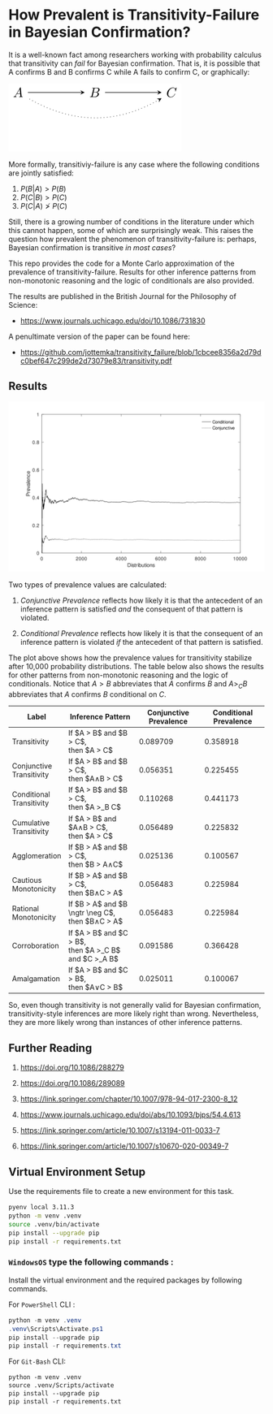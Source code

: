# How Prevalent is Transitivity-Failure in Bayesian Confirmation?

It is a well-known fact among researchers working with probability calculus that transitivity can *fail* for Bayesian confirmation. That is, it is possible that A confirms B and B confirms C while A fails to confirm C, or graphically: 

![alt text](chain.svg)

More formally, transitiviy-failure is any case where the following conditions are jointly satisfied:

1. $P(B|A)>P(B)$
1. $P(C|B)>P(C)$
1. $P(C|A)\ngtr P(C)$

Still, there is a growing number of conditions in the literature
under which this cannot happen, some of which are surprisingly weak. This raises the question how prevalent the phenomenon of transitivity-failure is: perhaps, Bayesian confirmation is transitive *in most cases*?

This repo provides the code for a Monte Carlo approximation of the prevalence of transitivity-failure. Results for other inference patterns from non-monotonic reasoning and the logic of conditionals are also provided. 

The results are published in the British Journal for the Philosophy of Science:

- https://www.journals.uchicago.edu/doi/10.1086/731830

A penultimate version of the paper can be found here:

- https://github.com/jottemka/transitivity_failure/blob/1cbcee8356a2d79dc0bef647c299de2d73079e83/transitivity.pdf

## Results

![alt text](transitivity_plot.svg)

Two types of prevalence values are calculated:

1. *Conjunctive Prevalence* reflects how likely it is that the antecedent of an inference pattern is satisfied *and* the consequent of that pattern is violated.

1. *Conditional Prevalence* reflects how likely it is that the consequent of an inference pattern is violated *if* the antecedent of that pattern is satisfied.


The plot above shows how the prevalence values for transitivity stabilize after 10,000 probability distributions. The table below also shows the results for other patterns from non-monotonic reasoning and the logic of conditionals. Notice that $A > B$ abbreviates that $A$ confirms $B$ and $A >_C B$ abbreviates that $A$ confirms $B$ conditional on $C$.

<table id="T_d894f">
  <thead>
    <tr>
      <th id="T_d894f_level0_col0" class="col_heading level0 col0" >Label</th>
      <th id="T_d894f_level0_col1" class="col_heading level0 col1" >Inference Pattern</th>
      <th id="T_d894f_level0_col2" class="col_heading level0 col2" >Conjunctive Prevalence</th>
      <th id="T_d894f_level0_col3" class="col_heading level0 col3" >Conditional Prevalence</th>
    </tr>
  </thead>
  <tbody>
    <tr>
      <td id="T_d894f_row0_col0" class="data row0 col0" >Transitivity</td>
      <td id="T_d894f_row0_col1" class="data row0 col1" >If $A > B$ and $B > C$,<br>then $A > C$</td>
      <td id="T_d894f_row0_col2" class="data row0 col2" >0.089709</td>
      <td id="T_d894f_row0_col3" class="data row0 col3" >0.358918</td>
    </tr>
    <tr>
      <td id="T_d894f_row1_col0" class="data row1 col0" >Conjunctive<br>Transitivity</td>
      <td id="T_d894f_row1_col1" class="data row1 col1" >If $A > B$ and $B > C$,<br>then $A∧B > C$</td>
      <td id="T_d894f_row1_col2" class="data row1 col2" >0.056351</td>
      <td id="T_d894f_row1_col3" class="data row1 col3" >0.225455</td>
    </tr>
    <tr>
      <td id="T_d894f_row2_col0" class="data row2 col0" >Conditional<br>Transitivity</td>
      <td id="T_d894f_row2_col1" class="data row2 col1" >If $A > B$ and $B > C$,<br>then $A >_B C$</td>
      <td id="T_d894f_row2_col2" class="data row2 col2" >0.110268</td>
      <td id="T_d894f_row2_col3" class="data row2 col3" >0.441173</td>
    </tr>
    <tr>
      <td id="T_d894f_row3_col0" class="data row3 col0" >Cumulative<br>Transitivity</td>
      <td id="T_d894f_row3_col1" class="data row3 col1" >If $A > B$ and $A∧B > C$,<br>then $A > C$</td>
      <td id="T_d894f_row3_col2" class="data row3 col2" >0.056489</td>
      <td id="T_d894f_row3_col3" class="data row3 col3" >0.225832</td>
    </tr>
    <tr>
      <td id="T_d894f_row4_col0" class="data row4 col0" >Agglomeration</td>
      <td id="T_d894f_row4_col1" class="data row4 col1" >If $B > A$ and $B > C$,<br>then $B > A∧C$</td>
      <td id="T_d894f_row4_col2" class="data row4 col2" >0.025136</td>
      <td id="T_d894f_row4_col3" class="data row4 col3" >0.100567</td>
    </tr>
    <tr>
      <td id="T_d894f_row5_col0" class="data row5 col0" >Cautious<br>Monotonicity</td>
      <td id="T_d894f_row5_col1" class="data row5 col1" >If $B > A$ and $B > C$,<br>then $B∧C > A$</td>
      <td id="T_d894f_row5_col2" class="data row5 col2" >0.056483</td>
      <td id="T_d894f_row5_col3" class="data row5 col3" >0.225984</td>
    </tr>
    <tr>
      <td id="T_d894f_row6_col0" class="data row6 col0" >Rational<br>Monotonicity</td>
      <td id="T_d894f_row6_col1" class="data row6 col1" >If $B > A$ and $B \ngtr \neg C$,<br>then $B∧C > A$</td>
      <td id="T_d894f_row6_col2" class="data row6 col2" >0.056483</td>
      <td id="T_d894f_row6_col3" class="data row6 col3" >0.225984</td>
    </tr>
    <tr>
      <td id="T_d894f_row7_col0" class="data row7 col0" >Corroboration</td>
      <td id="T_d894f_row7_col1" class="data row7 col1" >If $A > B$ and $C > B$,<br>then $A >_C B$  and $C >_A B$</td>
      <td id="T_d894f_row7_col2" class="data row7 col2" >0.091586</td>
      <td id="T_d894f_row7_col3" class="data row7 col3" >0.366428</td>
    </tr>
    <tr>
      <td id="T_d894f_row8_col0" class="data row8 col0" >Amalgamation</td>
      <td id="T_d894f_row8_col1" class="data row8 col1" >If $A > B$ and $C > B$,<br>then $A∨C > B$</td>
      <td id="T_d894f_row8_col2" class="data row8 col2" >0.025011</td>
      <td id="T_d894f_row8_col3" class="data row8 col3" >0.100067</td>
    </tr>
  </tbody>
</table>




So, even though transitivity is not generally valid for Bayesian confirmation, transitivity-style inferences are more likely right than wrong. Nevertheless, they are more likely wrong than instances of other inference patterns.

## Further Reading

1. https://doi.org/10.1086/288279 

2. https://doi.org/10.1086/289089 

3. https://link.springer.com/chapter/10.1007/978-94-017-2300-8_12

4. https://www.journals.uchicago.edu/doi/abs/10.1093/bjps/54.4.613

5. https://link.springer.com/article/10.1007/s13194-011-0033-7

6. https://link.springer.com/article/10.1007/s10670-020-00349-7


## Virtual Environment Setup

Use the requirements file to create a new environment for this task. 

```Bash
pyenv local 3.11.3
python -m venv .venv
source .venv/bin/activate
pip install --upgrade pip
pip install -r requirements.txt
```

### **`WindowsOS`** type the following commands :

Install the virtual environment and the required packages by following commands.

For `PowerShell` CLI :

```PowerShell
python -m venv .venv
.venv\Scripts\Activate.ps1
pip install --upgrade pip
pip install -r requirements.txt
```

For `Git-Bash` CLI:

```
python -m venv .venv
source .venv/Scripts/activate
pip install --upgrade pip
pip install -r requirements.txt
```